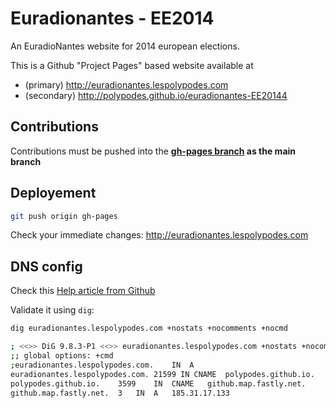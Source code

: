 # Euradionantes - EE2014

An EuradioNantes website for 2014 european elections.

This is a Github "Project Pages" based website available at
- (primary) http://euradionantes.lespolypodes.com
- (secondary) http://polypodes.github.io/euradionantes-EE20144

## Contributions

Contributions must be pushed into the __[gh-pages branch](https://github.com/polypodes/euradionantes-EE2014/tree/gh-pages) as the main branch__


## Deployement

```bash
git push origin gh-pages
```

Check your immediate changes: http://euradionantes.lespolypodes.com

## DNS config

Check this [Help article from Github](https://help.github.com/articles/setting-up-a-custom-domain-with-github-pages#subdomains)

Validate it using `dig`:

```bash
dig euradionantes.lespolypodes.com +nostats +nocomments +nocmd                                                          14:28  ronan@cider

; <<>> DiG 9.8.3-P1 <<>> euradionantes.lespolypodes.com +nostats +nocomments +nocmd
;; global options: +cmd
;euradionantes.lespolypodes.com.    IN  A
euradionantes.lespolypodes.com. 21599 IN CNAME  polypodes.github.io.
polypodes.github.io.    3599    IN  CNAME   github.map.fastly.net.
github.map.fastly.net.  3   IN  A   185.31.17.133
```



